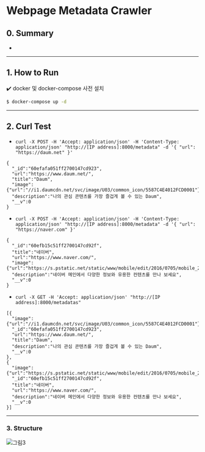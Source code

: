 # Webpage Metadata Crawler

## 0. Summary 
- 
---
## 1. How to Run
:heavy_check_mark: docker 및 docker-compose 사전 설치
```bash
$ docker-compose up -d
```
---
## 2. Curl Test
- `curl -X POST -H 'Accept: application/json' -H 'Content-Type: application/json' "http://[IP address]:8000/metadata" -d '{ "url": "https://daum.net" }'`
```
{
  "_id":"60efafa051ff2700147cd923",
  "url":"https://www.daum.net/",
  "title":"Daum",
  "image":{"url":"//i1.daumcdn.net/svc/image/U03/common_icon/5587C4E4012FCD0001"},
  "description":"나의 관심 콘텐츠를 가장 즐겁게 볼 수 있는 Daum",
  "__v":0
}
```

- `curl -X POST -H 'Accept: application/json' -H 'Content-Type: application/json' "http://[IP address]:8000/metadata" -d '{ "url": "https://naver.com" }'`
```
{
  "_id":"60efb15c51ff2700147cd92f",
  "title":"네이버",
  "url":"https://www.naver.com/",
  "image":{"url":"https://s.pstatic.net/static/www/mobile/edit/2016/0705/mobile_212852414260.png"},
  "description":"네이버 메인에서 다양한 정보와 유용한 컨텐츠를 만나 보세요",
  "__v":0
}
```

- `curl -X GET -H 'Accept: application/json' "http://[IP address]:8000/metadatas"`
```
[{
  "image":{"url":"//i1.daumcdn.net/svc/image/U03/common_icon/5587C4E4012FCD0001"},
  "_id":"60efafa051ff2700147cd923",
  "url":"https://www.daum.net/",
  "title":"Daum",
  "description":"나의 관심 콘텐츠를 가장 즐겁게 볼 수 있는 Daum",
  "__v":0
},
{
  "image":{"url":"https://s.pstatic.net/static/www/mobile/edit/2016/0705/mobile_212852414260.png"},
  "_id":"60efb15c51ff2700147cd92f",
  "title":"네이버",
  "url":"https://www.naver.com/",
  "description":"네이버 메인에서 다양한 정보와 유용한 컨텐츠를 만나 보세요",
  "__v":0
}]
```
---
### 3. Structure

![그림3](https://user-images.githubusercontent.com/42771578/123518823-b2769180-d6e2-11eb-8234-508a1a0b414b.png)
